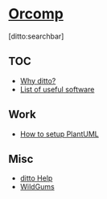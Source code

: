 # [Orcomp]()

[ditto:searchbar]

TOC
-----

- [Why ditto?](#docs/why_ditto)
- [List of useful software](#docs/list_of_useful_software)


Work
-----
- [How to setup PlantUML](#docs/how_to_setup_PlantUML)



Misc
-----

- [ditto Help](http://chutsu.github.io/ditto/#docs/how_do_i_use_ditto)
- [WildGums](https://github.com/WildGums)
